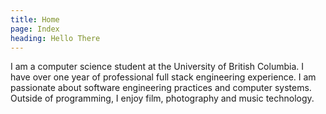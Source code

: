 ```yaml
---
title: Home
page: Index
heading: Hello There
---
```

I am a computer science student at the University of British Columbia.
I have over one year of professional full stack engineering experience.
I am passionate about software engineering practices and computer systems.
Outside of programming, I enjoy film, photography and music technology.